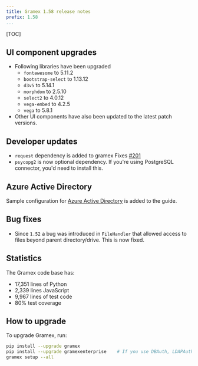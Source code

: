 ```yaml
---
title: Gramex 1.58 release notes
prefix: 1.58
...
```


[TOC]

## UI component upgrades

- Following libraries have been upgraded
  - `fontawesome` to 5.11.2
  - `bootstrap-select` to 1.13.12
  - `d3v5` to 5.14.1
  - `morphdom` to 2.5.10
  - `select2` to 4.0.12
  - `vega-embed` to 4.2.5
  - `vega` to 5.8.1
- Other UI components have also been updated to the latest patch versions.

## Developer updates

- `request` dependency is added to gramex
  Fixes [#201](https://github.com/gramener/gramex/issues/201)
- `psycopg2` is now optional dependency.
  If you're using PostgreSQL connector, you'd need to install this.

## Azure Active Directory

Sample configuration for [Azure Active Directory](../../auth/#azure-active-directory)
is added to the guide.

## Bug fixes

- Since `1.52` a bug was introduced in `FileHandler` that allowed access
  to files beyond parent directory/drive. This is now fixed.

## Statistics

The Gramex code base has:

- 17,351 lines of Python
- 2,339 lines JavaScript
- 9,967 lines of test code
- 80% test coverage

## How to upgrade

To upgrade Gramex, run:

```bash
pip install --upgrade gramex
pip install --upgrade gramexenterprise    # If you use DBAuth, LDAPAuth, etc.
gramex setup --all
```
